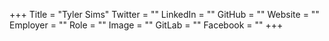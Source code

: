 +++
Title = "Tyler Sims"
Twitter = ""
LinkedIn = ""
GitHub = ""
Website = ""
Employer = ""
Role = ""
Image = ""
GitLab = ""
Facebook = ""
+++
